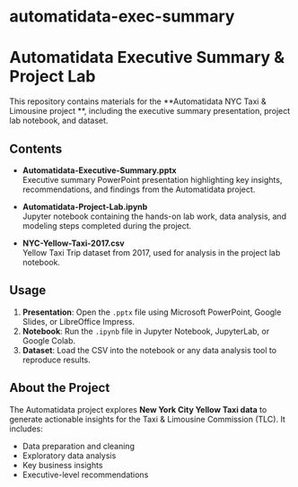 # automatidata-exec-summary
# Automatidata Executive Summary & Project Lab

This repository contains materials for the **Automatidata NYC Taxi & Limousine project **, including the executive summary presentation, project lab notebook, and dataset.

## Contents

- **Automatidata-Executive-Summary.pptx**  
  Executive summary PowerPoint presentation highlighting key insights, recommendations, and findings from the Automatidata project.

- **Automatidata-Project-Lab.ipynb**  
  Jupyter notebook containing the hands-on lab work, data analysis, and modeling steps completed during the project.

- **NYC-Yellow-Taxi-2017.csv**  
  Yellow Taxi Trip dataset from 2017, used for analysis in the project lab notebook.

## Usage

1. **Presentation**: Open the `.pptx` file using Microsoft PowerPoint, Google Slides, or LibreOffice Impress.  
2. **Notebook**: Run the `.ipynb` file in Jupyter Notebook, JupyterLab, or Google Colab.  
3. **Dataset**: Load the CSV into the notebook or any data analysis tool to reproduce results.

## About the Project

The Automatidata project explores **New York City Yellow Taxi data** to generate actionable insights for the Taxi & Limousine Commission (TLC). It includes:
- Data preparation and cleaning  
- Exploratory data analysis  
- Key business insights  
- Executive-level recommendations  




